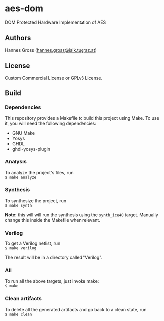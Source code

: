 # aes-dom
DOM Protected Hardware Implementation of AES

## Authors

Hannes Gross (hannes.gross@iaik.tugraz.at)

## License

Custom Commercial License or GPLv3 License.

## Build
### Dependencies
This repository provides a Makefile to build this project using Make. To use it, you will need the following dependencies:
- GNU Make
- Yosys
- GHDL
- ghdl-yosys-plugin

### Analysis
To analyze the project's files, run  
`$ make analyze`

### Synthesis
To synthesize the project, run  
`$ make synth`  

**Note:** this will will run the synthesis using the `synth_ice40` target. Manually change this inside the Makefile when relevant.

### Verilog
To get a Verilog netlist, run  
`$ make verilog`  

The result will be in a directory called "Verilog".


### All
To run all the above targets, just invoke make:  
`$ make`

### Clean artifacts
To delete all the generated artifacts and go back to a clean state, run  
`$ make clean`




